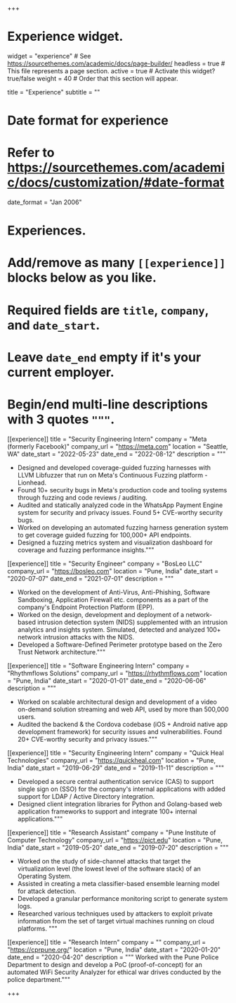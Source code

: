 +++
# Experience widget.
widget = "experience"  # See https://sourcethemes.com/academic/docs/page-builder/
headless = true  # This file represents a page section.
active = true  # Activate this widget? true/false
weight = 40  # Order that this section will appear.

title = "Experience"
subtitle = ""

# Date format for experience
#   Refer to https://sourcethemes.com/academic/docs/customization/#date-format
date_format = "Jan 2006"

# Experiences.
#   Add/remove as many `[[experience]]` blocks below as you like.
#   Required fields are `title`, `company`, and `date_start`.
#   Leave `date_end` empty if it's your current employer.
#   Begin/end multi-line descriptions with 3 quotes `"""`.
[[experience]]
  title = "Security Engineering Intern"
  company = "Meta (formerly Facebook)"
  company_url = "https://meta.com"
  location = "Seattle, WA"
  date_start = "2022-05-23"
  date_end = "2022-08-12"
  description = """
  - Designed and developed coverage-guided fuzzing harnesses with LLVM Libfuzzer that run on Meta's Continuous Fuzzing platform - Lionhead.
  - Found 10+ security bugs in Meta's production code and tooling systems through fuzzing and code reviews / auditing.
  - Audited and statically analyzed code in the WhatsApp Payment Engine system for security and privacy issues. Found 5+ CVE-worthy security bugs.
  - Worked on developing an automated fuzzing harness generation system to get coverage guided fuzzing for 100,000+ API endpoints.
  - Designed a fuzzing metrics system and visualization dashboard for coverage and fuzzing performance insights."""

[[experience]]
  title = "Security Engineer"
  company = "BosLeo LLC"
  company_url = "https://bosleo.com"
  location = "Pune, India"
  date_start = "2020-07-07"
  date_end = "2021-07-01"
  description = """
  - Worked on the development of Anti-Virus, Anti-Phishing, Software Sandboxing, Application Firewall etc. components as a part of the company's Endpoint Protection Platform (EPP).
  - Worked on the design, development and deployment of a network-based intrusion detection system (NIDS) supplemented with an intrusion analytics and insights system. Simulated, detected and analyzed 100+ network intrusion attacks with the NIDS.
  - Developed a Software-Defined Perimeter prototype based on the Zero Trust Network architecture."""


[[experience]]
  title = "Software Engineering Intern"
  company = "Rhythmflows Solutions"
  company_url = "https://rhythmflows.com"
  location = "Pune, India"
  date_start = "2020-01-01"
  date_end = "2020-06-06"
  description = """
  - Worked on scalable architectural design and development of a video on-demand solution streaming and web API, used by more than 500,000 users.
  - Audited the backend & the Cordova codebase (iOS + Android native app development framework) for security issues and vulnerabilities. Found 20+ CVE-worthy security and privacy issues."""
  
[[experience]]
  title = "Security Engineering Intern"
  company = "Quick Heal Technologies"
  company_url = "https://quickheal.com"
  location = "Pune, India"
  date_start = "2019-06-29"
  date_end = "2019-11-11"
  description = """
  - Developed a secure central authentication service (CAS) to support single sign on (SSO) for the company's internal applications with added support for LDAP / Active Directory integration.
  - Designed client integration libraries for Python and Golang-based web application frameworks to support and integrate 100+ internal applications."""


[[experience]]
  title = "Research Assistant"
  company = "Pune Institute of Computer Technology"
  company_url = "https://pict.edu"
  location = "Pune, India"
  date_start = "2019-05-20"
  date_end = "2019-07-20"
  description = """
  - Worked on the study of side-channel attacks that target the virtualization level (the lowest level of the software stack) of an Operating System.
  - Assisted in creating a meta classifier-based ensemble learning model for attack detection.
  - Developed a granular performance monitoring script to generate system logs.
  - Researched various techniques used by attackers to exploit private information from the set of target virtual machines running on cloud platforms.
  """


[[experience]]
  title = "Research Intern"
  company = ""
  company_url = "https://cprpune.org/"
  location = "Pune, India"
  date_start = "2020-01-20"
  date_end = "2020-04-20"
  description = """
  Worked with the Pune Police Department to design and develop a PoC (proof-of-concept) for an automated WiFi Security Analyzer for ethical war drives conducted by the police department."""


+++
